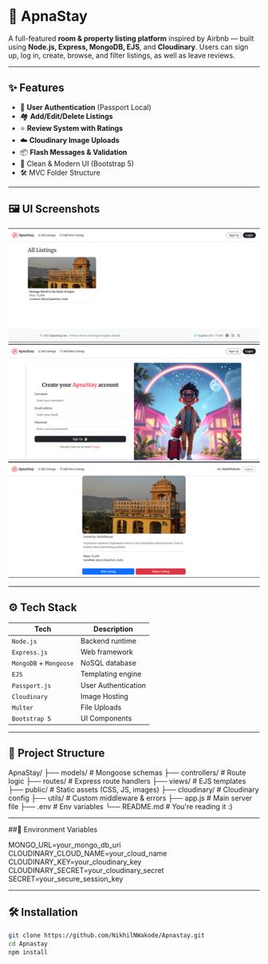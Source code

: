 # 🧭 ApnaStay

A full-featured **room & property listing platform** inspired by Airbnb — built using **Node.js, Express, MongoDB, EJS**, and **Cloudinary**. Users can sign up, log in, create, browse, and filter listings, as well as leave reviews.

---

## ✨ Features

- 🔐 **User Authentication** (Passport Local)
- 🏘️ **Add/Edit/Delete Listings**
- ⭐ **Review System with Ratings**
- ☁️ **Cloudinary Image Uploads**
- 📦 **Flash Messages & Validation**
- 💬 Clean & Modern UI (Bootstrap 5)
- 🛠️ MVC Folder Structure

---

## 🖼️ UI Screenshots 

 ![Home](./public/images/home.png) 
 ![Listing](./public/images/signup.png) 
 ![Review](./public/images/show.png) 

---

## ⚙️ Tech Stack

| Tech | Description |
|------|-------------|
| `Node.js` | Backend runtime |
| `Express.js` | Web framework |
| `MongoDB` + `Mongoose` | NoSQL database |
| `EJS` | Templating engine |
| `Passport.js` | User Authentication |
| `Cloudinary` | Image Hosting |
| `Multer` | File Uploads |
| `Bootstrap 5` | UI Components |

---

## 📂 Project Structure

ApnaStay/
├── models/ # Mongoose schemas
├── controllers/ # Route logic
├── routes/ # Express route handlers
├── views/ # EJS templates
├── public/ # Static assets (CSS, JS, images)
├── cloudinary/ # Cloudinary config
├── utils/ # Custom middleware & errors
├── app.js # Main server file
├── .env # Env variables
└── README.md # You're reading it :)

---

##🔐 Environment Variables

MONGO_URL=your_mongo_db_uri
CLOUDINARY_CLOUD_NAME=your_cloud_name
CLOUDINARY_KEY=your_cloudinary_key
CLOUDINARY_SECRET=your_cloudinary_secret
SECRET=your_secure_session_key

---

## 🛠️ Installation

```bash
git clone https://github.com/NikhilNWakode/Apnastay.git
cd Apnastay
npm install
